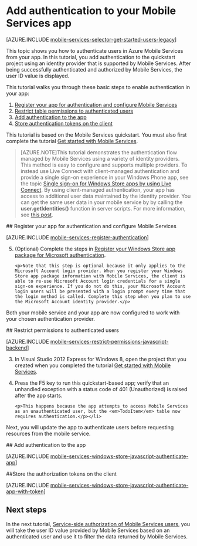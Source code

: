 <properties 
	pageTitle="Get started with authentication (JavaScript) | Microsoft Azure" 
	description="Learn how to use Mobile Services to authenticate users of your Windows Store JavaScript app through a variety of identity providers, including Google, Facebook, Twitter, and Microsoft." 
	services="mobile-services" 
	documentationCenter="windows" 
	authors="ggailey777" 
	manager="dwrede" 
	editor=""/>

<tags 
	ms.service="mobile-services" 
	ms.workload="mobile" 
	ms.tgt_pltfrm="mobile-windows-store" 
	ms.devlang="javascript" 
	ms.topic="article" 
	ms.date="06/03/2015" 
	ms.author="glenga"/>

# Add authentication to your Mobile Services app

[AZURE.INCLUDE [mobile-services-selector-get-started-users-legacy](../../includes/mobile-services-selector-get-started-users-legacy.md)]

This topic shows you how to authenticate users in Azure Mobile Services from your app.  In this tutorial, you add authentication to the quickstart project using an identity provider that is supported by Mobile Services. After being successfully authenticated and authorized by Mobile Services, the user ID value is displayed.  

This tutorial walks you through these basic steps to enable authentication in your app:

1. [Register your app for authentication and configure Mobile Services]
2. [Restrict table permissions to authenticated users]
3. [Add authentication to the app]
4. [Store authentication tokens on the client]

This tutorial is based on the Mobile Services quickstart. You must also first complete the tutorial [Get started with Mobile Services]. 

>[AZURE.NOTE]This tutorial demonstrates the authentication flow managed by Mobile Services using a variety of identity providers. This method is easy to configure and supports multiple providers. To instead use Live Connect with client-managed authentication and provide a single sign-on experience in your Windows Phone app, see the topic [Single sign-on for Windows Store apps by using Live Connect]. By using client-managed authentication, your app has access to additional user data maintained by the identity provider. You can get the same user data in your mobile service by by calling the **user.getIdentities()** function in server scripts. For more information, see [this post](http://go.microsoft.com/fwlink/p/?LinkId=506605).

##<a name="register"></a> Register your app for authentication and configure Mobile Services

[AZURE.INCLUDE [mobile-services-register-authentication](../../includes/mobile-services-register-authentication.md)] 

<ol start="5">
<li><p>(Optional) Complete the steps in <a href="/documentation/articles/mobile-services-how-to-register-store-app-package-microsoft-authentication/">Register your Windows Store app package for Microsoft authentication</a>.</p>

    
	<p>Note that this step is optional because it only applies to the Microsoft Account login provider. When you register your Windows Store app package information with Mobile Services, the client is able to re-use Microsoft Account login credentials for a single sign-on experience. If you do not do this, your Microsoft Account login users will be presented with a login prompt every time that the login method is called. Complete this step when you plan to use the Microsoft Account identity provider.</p>
</li>
</ol>
Both your mobile service and your app are now configured to work with your chosen authentication provider.

##<a name="permissions"></a> Restrict permissions to authenticated users

[AZURE.INCLUDE [mobile-services-restrict-permissions-javascript-backend](../../includes/mobile-services-restrict-permissions-javascript-backend.md)] 

<ol start="3">
<li><p>In Visual Studio 2012 Express for Windows 8, open the project that you created when you completed the tutorial <a href="/develop/mobile/tutorials/get-started/">Get started with Mobile Services</a>.</p></li> 
<li><p>Press the F5 key to run this quickstart-based app; verify that an unhandled exception with a status code of 401 (Unauthorized) is raised after the app starts.</p>
   
   	<p>This happens because the app attempts to access Mobile Services as an unauthenticated user, but the <em>TodoItem</em> table now requires authentication.</p></li>
</ol>

Next, you will update the app to authenticate users before requesting resources from the mobile service.

##<a name="add-authentication"></a> Add authentication to the app

[AZURE.INCLUDE [mobile-services-windows-store-javascript-authenticate-app](../../includes/mobile-services-windows-store-javascript-authenticate-app.md)] 

##<a name="tokens"></a>Store the authorization tokens on the client

[AZURE.INCLUDE [mobile-services-windows-store-javascript-authenticate-app-with-token](../../includes/mobile-services-windows-store-javascript-authenticate-app-with-token.md)] 

## <a name="next-steps"> </a>Next steps

In the next tutorial, [Service-side authorization of Mobile Services users][Authorize users with scripts], you will take the user ID value provided by Mobile Services based on an authenticated user and use it to filter the data returned by Mobile Services. 


<!-- Anchors. -->
[Register your app for authentication and configure Mobile Services]: #register
[Restrict table permissions to authenticated users]: #permissions
[Add authentication to the app]: #add-authentication
[Store authentication tokens on the client]: #tokens
[Next Steps]:#next-steps


<!-- URLs. -->
[My Applications]: http://go.microsoft.com/fwlink/p/?LinkId=262039
[Live SDK for Windows]: http://go.microsoft.com/fwlink/p/?LinkId=262253
[Single sign-on for Windows Store apps by using Live Connect]: mobile-services-windows-store-javascript-single-sign-on.md
[Get started with Mobile Services]: ../mobile-services-windows-store-get-started.md
[Get started with data]: mobile-services-windows-store-javascript-get-started-data.md
[Get started with authentication]: mobile-services-windows-store-javascript-get-started-users.md
[Get started with push notifications]: mobile-services-javascript-backend-windows-store-javascript-get-started-push.md
[Authorize users with scripts]: ../mobile-services-windows-store-javascript-authorize-users-in-scripts.md

[Azure Management Portal]: https://manage.windowsazure.com/
[Register your Windows Store app package for Microsoft authentication]: /develop/mobile/how-to-guides/register-windows-store-app-package
 